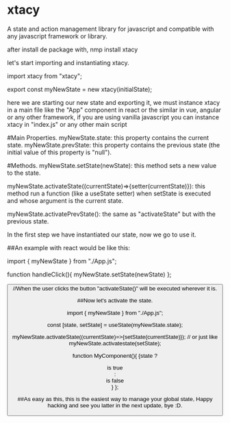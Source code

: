 # xtacy
A state and action management library for javascript and compatible with any javascript framework or library.

after install de package with, nmp install xtacy

let's start importing and instantiating xtacy.

  import xtacy from "xtacy";

  export const myNewState = new xtacy(initialState);

here we are starting our new state and exporting it,
we must instance xtacy in a main file like the "App" component in react or the similar in vue, angular or any other framework,
if you are using vanilla javascript you can instance xtacy in "index.js" or any other main script

#Main Properties.
  myNewState.state: this property contains the current state.
  myNewState.prevState: this property contains the previous state (the initial value of this property is "null").

#Methods.
  myNewState.setState(newState): this method sets a new value to the state.
  
  myNewState.activateState((currentState)=>{setter(currentState)}): this method run a function (like a useState setter) when setState is executed and
  whose argument is the current state.
  
  myNewState.activatePrevState(): the same as "activateState" but with the previous state.
  
In the first step we have instantiated our state, now we go to use it.

##An example with react would be like this:

import { myNewState } from "./App.js";

function handleClick(){
  myNewState.setState(newState)
};

<button onClick={handleClick} />
//When the user clicks the button "activateState()" will be executed wherever it is.

##Now let's activate the state.

import { myNewState } from "./App.js";

const [state, setState] = useState(myNewState.state);

myNewState.activateState((currentState)=>{setState(currentState)});
// or just like myNewState.activatestate(setState);

function MyComponent(){
{state ? <div> is true </div> : <div> is false </div>}
};

##As easy as this, this is the easiest way to manage your global state, Happy hacking and see you latter in the next update, bye :D.
